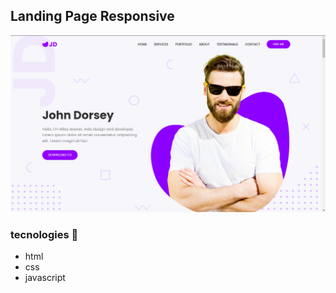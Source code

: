 ## Landing Page Responsive

<p align="center">
  <img alt="thumb" src="https://github.com/adreider/responsive-landing-page/blob/master/.github/thumb.png">
</p>

### tecnologies 🚀
 - html
 - css
 - javascript

